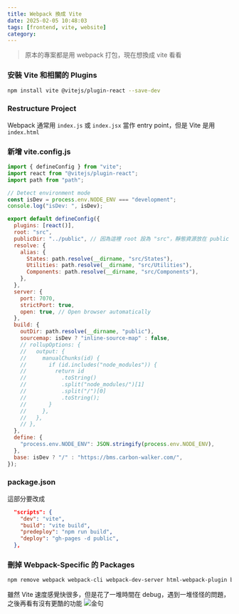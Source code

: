 ```yaml
---
title: Webpack 換成 Vite
date: 2025-02-05 10:48:03
tags: [frontend, vite, website]
category:
---
```


> 原本的專案都是用 webpack 打包，現在想換成 vite 看看

### 安裝 Vite 和相關的 Plugins

```sh
npm install vite @vitejs/plugin-react --save-dev
```

### Restructure Project

Webpack 通常用 `index.js` 或 `index.jsx` 當作 entry point，但是 Vite 是用 `index.html`

### 新增 vite.config.js

```js
import { defineConfig } from "vite";
import react from "@vitejs/plugin-react";
import path from "path";

// Detect environment mode
const isDev = process.env.NODE_ENV === "development";
console.log("isDev: ", isDev);

export default defineConfig({
  plugins: [react()],
  root: "src",
  publicDir: "../public", // 因為這裡 root 設為 "src"，靜態資源放在 public 裡面，要加個 ../
  resolve: {
    alias: {
      States: path.resolve(__dirname, "src/States"),
      Utilities: path.resolve(__dirname, "src/Utilities"),
      Components: path.resolve(__dirname, "src/Components"),
    },
  },
  server: {
    port: 7070,
    strictPort: true,
    open: true, // Open browser automatically
  },
  build: {
    outDir: path.resolve(__dirname, "public"),
    sourcemap: isDev ? "inline-source-map" : false,
    // rollupOptions: {
    //   output: {
    //     manualChunks(id) {
    //       if (id.includes("node_modules")) {
    //         return id
    //           .toString()
    //           .split("node_modules/")[1]
    //           .split("/")[0]
    //           .toString();
    //       }
    //     },
    //   },
    // },
  },
  define: {
    "process.env.NODE_ENV": JSON.stringify(process.env.NODE_ENV),
  },
  base: isDev ? "/" : "https://bms.carbon-walker.com/",
});
```

### package.json

這部分要改成

```json
  "scripts": {
    "dev": "vite",
    "build": "vite build",
    "predeploy": "npm run build",
    "deploy": "gh-pages -d public",
  },
```

### 刪掉 Webpack-Specific 的 Packages

```sh
npm remove webpack webpack-cli webpack-dev-server html-webpack-plugin babel-loader style-loader css-loader postcss-loader
```

雖然 Vite 速度感覺快很多，但是花了一堆時間在 debug，遇到一堆怪怪的問題，之後再看有沒有更酷的功能
![金句](https://media2.dev.to/dynamic/image/width=1000,height=500,fit=cover,gravity=auto,format=auto/https%3A%2F%2Fdev-to-uploads.s3.amazonaws.com%2Fuploads%2Farticles%2Fd4u62vy3h2bptsynmuu6.png)
